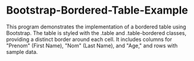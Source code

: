 # Bootstrap-Bordered-Table-Example
This program demonstrates the implementation of a bordered table using Bootstrap. The table is styled with the .table and .table-bordered classes, providing a distinct border around each cell. It includes columns for "Prenom" (First Name), "Nom" (Last Name), and "Age," and rows with sample data.
